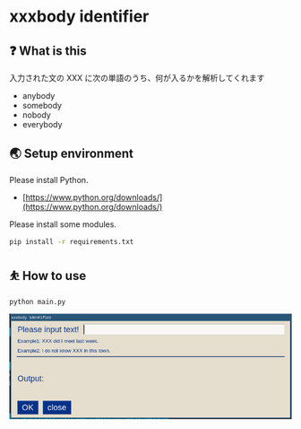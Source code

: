 # xxxbody identifier

## ❓ What is this

入力された文の XXX に次の単語のうち、何が入るかを解析してくれます

- anybody
- somebody
- nobody
- everybody

## 🌏 Setup environment

Please install Python.

- [https://www.python.org/downloads/](https://www.python.org/downloads/)

Please install some modules.

```bash
pip install -r requirements.txt
```

## ⛹️ How to use

```bash
python main.py
```

![image](./image.png)
